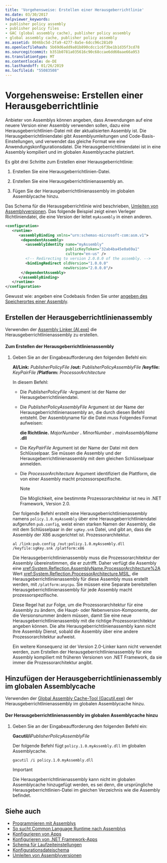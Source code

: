 ```yaml
---
title: 'Vorgehensweise: Erstellen einer Herausgeberrichtlinie'
ms.date: 03/30/2017
helpviewer_keywords:
- publisher policy assembly
- publisher policy files
- GAC (global assembly cache), publisher policy assembly
- global assembly cache, publisher policy assembly
ms.assetid: 8046bc5d-2fa9-4277-8a5e-6dcc96c281d9
ms.openlocfilehash: 5b69d6add9a01b890cdcc1c6f3be1b1d35f3cd78
ms.sourcegitcommit: b351b0781a035616c90c68ccae6dd60aae66a953
ms.translationtype: MT
ms.contentlocale: de-DE
ms.lasthandoff: 01/26/2019
ms.locfileid: "55083508"
---
```

# <a name="how-to-create-a-publisher-policy"></a>Vorgehensweise: Erstellen einer Herausgeberrichtlinie
Anbieter von Assemblys können angeben, dass Anwendungen auf eine neuere Version einer Assembly verwenden sollen, dazu eine Herausgeberrichtlinien-Datei mit der aktualisierten Assembly ist. Die Herausgeberrichtliniendatei gibt Assemblyumleitungen und Code-Basis-Einstellungen, und verwendet das gleiche Format wie eine Anwendungskonfigurationsdatei. Die Herausgeberrichtliniendatei ist in eine Assembly kompiliert und im globalen Assemblycache platziert.  
  
 Es gibt drei Schritte zum Erstellen einer Herausgeberrichtlinie:  
  
1.  Erstellen Sie eine Herausgeberrichtlinien-Datei.  
  
2.  Erstellen Sie eine Herausgeberrichtlinienassembly an.  
  
3.  Fügen Sie der Herausgeberrichtlinienassembly im globalen Assemblycache hinzu.  
  
 Das Schema für die Herausgeberrichtlinie wird beschrieben, [Umleiten von Assemblyversionen](../../../docs/framework/configure-apps/redirect-assembly-versions.md). Das folgende Beispiel zeigt einen Verleger Richtliniendatei, die eine Version der leitet `myAssembly` in einen anderen.  
  
```xml  
<configuration>  
   <runtime>  
      <assemblyBinding xmlns="urn:schemas-microsoft-com:asm.v1">  
       <dependentAssembly>  
         <assemblyIdentity name="myAssembly"  
                           publicKeyToken="32ab4ba45e0a69a1"  
                           culture="en-us" />  
         <!-- Redirecting to version 2.0.0.0 of the assembly. -->  
         <bindingRedirect oldVersion="1.0.0.0"  
                          newVersion="2.0.0.0"/>  
       </dependentAssembly>  
      </assemblyBinding>  
   </runtime>  
</configuration>  
```  
  
 Gewusst wie: angeben eine Codebasis finden Sie unter [angeben des Speicherortes einer Assembly](../../../docs/framework/configure-apps/specify-assembly-location.md).  
  
## <a name="creating-the-publisher-policy-assembly"></a>Erstellen der Herausgeberrichtlinienassembly  
 Verwenden der [Assembly Linker (Al.exe)](../../../docs/framework/tools/al-exe-assembly-linker.md) die Herausgeberrichtlinienassembly zu erstellen.  
  
#### <a name="to-create-a-publisher-policy-assembly"></a>Zum Erstellen der Herausgeberrichtlinienassembly  
  
1.  Geben Sie an der Eingabeaufforderung den folgenden Befehl ein:  
  
     **Al/Link:** *PublisherPolicyFile* **/out:** *PublisherPolicyAssemblyFile* **/keyfile:**  *KeyPairFile* **/Platform:** *ProcessorArchitecture*  
  
     In diesem Befehl:  
  
    -   Die *PublisherPolicyFile* -Argument ist der Name der Herausgeberrichtliniendatei.  
  
    -   Die *PublisherPolicyAssemblyFile* Argument ist der Name der Herausgeberrichtlinienassembly an, die durch diesen Befehl entsteht. Der Assemblyname für die Datei muss Folgendes Format aufweisen:  
  
         **die Richtlinie.** *MajorNumber* **.** *MinorNumber* **.** *mainAssemblyName* **.dll**  
  
    -   Die *KeyPairFile* Argument ist der Name der Datei mit dem Schlüsselpaar. Sie müssen die Assembly und der Herausgeberrichtlinienassembly mit dem gleichen Schlüsselpaar anmelden.  
  
    -   Die *ProcessorArchitecture* Argument identifiziert die Plattform, die von einer Assembly macht prozessorspezifische.  
  
        > [!NOTE]
        >  Die Möglichkeit, eine bestimmte Prozessorarchitektur ist neu in .NET Framework, Version 2.0.  
  
     Der folgende Befehl erstellt eine Herausgeberrichtlinienassembly namens `policy.1.0.myAssembly` über eine Herausgeberrichtliniendatei aufgerufen `pub.config`, weist einen starken Namen der Assembly, die mit dem Schlüsselpaar in der `sgKey.snk` Datei, und gibt an, dass die Assembly der X86 ausgerichtet ist. Prozessorarchitektur.  
  
    ```  
    al /link:pub.config /out:policy.1.0.myAssembly.dll /keyfile:sgKey.snk /platform:x86  
    ```  
  
     Die Herausgeberrichtlinienassembly muss die Prozessorarchitektur der Assembly übereinstimmen, die er zutrifft. Daher verfügt die Assembly eine <xref:System.Reflection.AssemblyName.ProcessorArchitecture%2A> Wert <xref:System.Reflection.ProcessorArchitecture.MSIL>, die Herausgeberrichtlinienassembly für diese Assembly muss erstellt werden, mit `/platform:anycpu`. Sie müssen eine Separate bereitstellen Herausgeberrichtlinienassembly für jede Assembly macht prozessorspezifische.  
  
     Diese Regel hat zur Folge, um die Prozessorarchitektur für eine Assembly zu ändern, die Haupt- oder Nebenversion-Komponente, der die Versionsnummer ändern müssen, damit Sie eine neue Herausgeberrichtlinienassembly mit die richtige Prozessorarchitektur angeben können. Die alte Herausgeberrichtlinienassembly kann nicht Ihre Assembly Dienst, sobald die Assembly über eine andere Prozessorarchitektur aufweist.  
  
     Ein weitere Konsequenz ist der Version 2.0-Linker kann nicht verwendet werden, zum Erstellen der Herausgeberrichtlinienassembly für eine Assembly kompiliert mit früheren Versionen von .NET Framework, da sie immer die Prozessorarchitektur angibt.  
  
## <a name="adding-the-publisher-policy-assembly-to-the-global-assembly-cache"></a>Hinzufügen der Herausgeberrichtlinienassembly im globalen Assemblycache  
 Verwenden der [Global Assembly Cache-Tool (Gacutil.exe)](../../../docs/framework/tools/gacutil-exe-gac-tool.md) der Herausgeberrichtlinienassembly im globalen Assemblycache hinzu.  
  
#### <a name="to-add-the-publisher-policy-assembly-to-the-global-assembly-cache"></a>Der Herausgeberrichtlinienassembly im globalen Assemblycache hinzu  
  
1.  Geben Sie an der Eingabeaufforderung den folgenden Befehl ein:  
  
     **Gacutil/i***PublisherPolicyAssemblyFile*  
  
     Der folgende Befehl fügt `policy.1.0.myAssembly.dll` im globalen Assemblycache.  
  
    ```  
    gacutil /i policy.1.0.myAssembly.dll  
    ```  
  
    > [!IMPORTANT]
    >  Die Herausgeberrichtlinienassembly kann nicht im globalen Assemblycache hinzugefügt werden, es sei denn, die ursprüngliche Herausgeberrichtlinien-Datei im gleichen Verzeichnis wie die Assembly befindet.  
  
## <a name="see-also"></a>Siehe auch
- [Programmieren mit Assemblys](../../../docs/framework/app-domains/programming-with-assemblies.md)
- [So sucht Common Language Runtime nach Assemblys](../../../docs/framework/deployment/how-the-runtime-locates-assemblies.md)
- [Konfigurieren von Apps](../../../docs/framework/configure-apps/index.md)
- [Konfigurieren von .NET Framework-Apps](https://msdn.microsoft.com/library/d789b592-fcb5-4e3d-8ac9-e0299adaaa42)
- [Schema für Laufzeiteinstellungen](../../../docs/framework/configure-apps/file-schema/runtime/index.md)
- [Konfigurationsdateischema](../../../docs/framework/configure-apps/file-schema/index.md)
- [Umleiten von Assemblyversionen](../../../docs/framework/configure-apps/redirect-assembly-versions.md)

